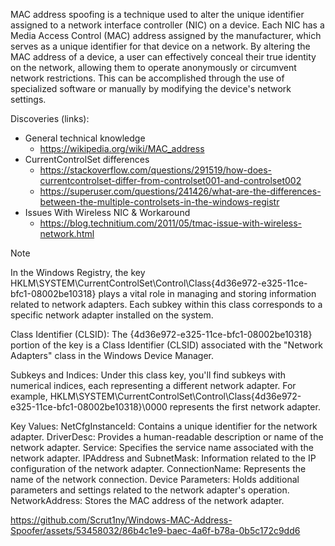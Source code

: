 
MAC address spoofing is a technique used to alter the unique identifier assigned to a network interface controller (NIC) on a device. Each NIC has a Media Access Control (MAC) address assigned by the manufacturer, which serves as a unique identifier for that device on a network. By altering the MAC address of a device, a user can effectively conceal their true identity on the network, allowing them to operate anonymously or circumvent network restrictions. This can be accomplished through the use of specialized software or manually by modifying the device's network settings.

Discoveries (links):
- General technical knowledge
  - https://wikipedia.org/wiki/MAC_address
- CurrentControlSet differences
  - https://stackoverflow.com/questions/291519/how-does-currentcontrolset-differ-from-controlset001-and-controlset002
  - https://superuser.com/questions/241426/what-are-the-differences-between-the-multiple-controlsets-in-the-windows-registr
- Issues With Wireless NIC & Workaround
  - https://blog.technitium.com/2011/05/tmac-issue-with-wireless-network.html

> [!NOTE]
> In the Windows Registry, the key HKLM\SYSTEM\CurrentControlSet\Control\Class\{4d36e972-e325-11ce-bfc1-08002be10318} plays a vital role in managing and storing information related to network adapters. Each subkey within this class corresponds to a specific network adapter installed on the system.
>
> Class Identifier (CLSID):
> The {4d36e972-e325-11ce-bfc1-08002be10318} portion of the key is a Class Identifier (CLSID) associated with the "Network Adapters" class in the Windows Device Manager.
>
> Subkeys and Indices:
> Under this class key, you'll find subkeys with numerical indices, each representing a different network adapter. For example, HKLM\SYSTEM\CurrentControlSet\Control\Class\{4d36e972-e325-11ce-bfc1-08002be10318}\0000 represents the first network adapter.
>
> Key Values:
>    NetCfgInstanceId: Contains a unique identifier for the network adapter.
>    DriverDesc: Provides a human-readable description or name of the network adapter.
>    Service: Specifies the service name associated with the network adapter.
>    IPAddress and SubnetMask: Information related to the IP configuration of the network adapter.
>    ConnectionName: Represents the name of the network connection.
>    Device Parameters: Holds additional parameters and settings related to the network adapter's operation.
>    NetworkAddress: Stores the MAC address of the network adapter.

https://github.com/Scrut1ny/Windows-MAC-Address-Spoofer/assets/53458032/86b4c1e9-baec-4a6f-b78a-0b5c172c9dd6
